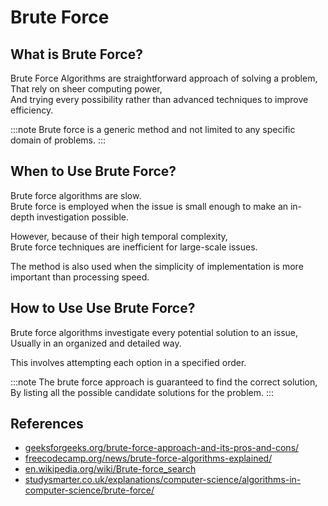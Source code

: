 # Brute Force

## What is Brute Force?

Brute Force Algorithms are straightforward approach of solving a problem,  
That rely on sheer computing power,  
And trying every possibility rather than advanced techniques to improve efficiency.

:::note
Brute force is a generic method and not limited to any specific domain of problems.
:::

## When to Use Brute Force?

Brute force algorithms are slow.  
Brute force is employed when the issue is small enough to make an in-depth investigation possible.

However, because of their high temporal complexity,  
Brute force techniques are inefficient for large-scale issues.

The method is also used when the simplicity of implementation is more important than processing speed.

## How to Use Use Brute Force?

Brute force algorithms investigate every potential solution to an issue,  
Usually in an organized and detailed way.

This involves attempting each option in a specified order.

:::note
The brute force approach is guaranteed to find the correct solution,  
By listing all the possible candidate solutions for the problem.
:::

## References

- [geeksforgeeks.org/brute-force-approach-and-its-pros-and-cons/](https://www.geeksforgeeks.org/brute-force-approach-and-its-pros-and-cons/)
- [freecodecamp.org/news/brute-force-algorithms-explained/](https://www.freecodecamp.org/news/brute-force-algorithms-explained/)
- [en.wikipedia.org/wiki/Brute-force_search](https://en.wikipedia.org/wiki/Brute-force_search)
- [studysmarter.co.uk/explanations/computer-science/algorithms-in-computer-science/brute-force/](https://www.studysmarter.co.uk/explanations/computer-science/algorithms-in-computer-science/brute-force/)

